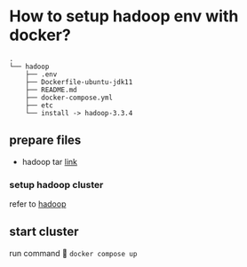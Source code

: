 # How to setup hadoop env with docker?

```
.
└── hadoop
    ├── .env
    ├── Dockerfile-ubuntu-jdk11
    ├── README.md
    ├── docker-compose.yml
    ├── etc
    └── install -> hadoop-3.3.4

```

## prepare files

- hadoop tar [link](https://dlcdn.apache.org/hadoop/common/hadoop-3.3.6/hadoop-3.3.6.tar.gz)

### setup hadoop cluster
refer to [hadoop](https://hadoop.apache.org/docs/current/hadoop-project-dist/hadoop-common/ClusterSetup.html)


## start cluster
run command 🚀  `docker compose up `
